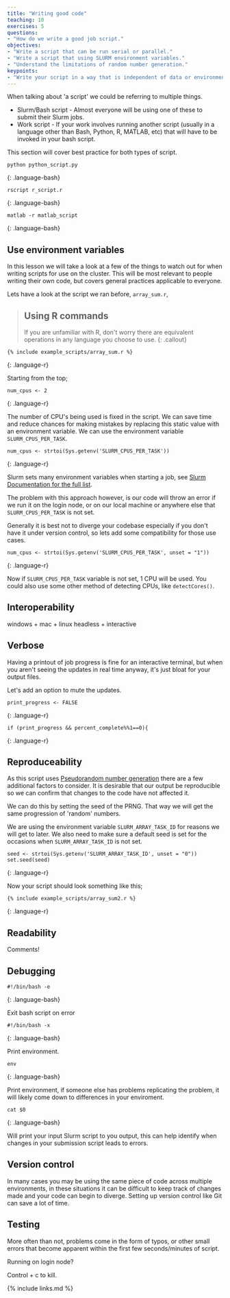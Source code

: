 ```yaml
---
title: "Writing good code"
teaching: 10
exercises: 5
questions:
- "How do we write a good job script."
objectives:
- "Write a script that can be run serial or parallel."
- "Write a script that using SLURM environment variables."
- "Understand the limitations of random number generation."
keypoints:
- "Write your script in a way that is independent of data or environment. (elaborate)"
---
```


When talking about 'a script' we could be referring to multiple things.

* Slurm/Bash script - Almost everyone will be using one of these to submit their Slurm jobs.
* Work script - If your work involves running another script (usually in a language other than Bash, Python, R, MATLAB, etc) that will have to be invoked in your bash script.

This section will cover best practice for both types of script. 

```
python python_script.py
```
{: .language-bash}


```
rscript r_script.r
```
{: .language-bash}

```
matlab -r matlab_script
```
{: .language-bash}

## Use environment variables

In this lesson we will take a look at a few of the things to watch out for when writing scripts for use on the cluster.
This will be most relevant to people writing their own code, but covers general practices applicable to everyone.

Lets have a look at the script we ran before, `array_sum.r`, 

> ## Using R commands
>
> If you are unfamiliar with R, don't worry there are equivalent operations in any language you choose to use.
{: .callout}

```
{% include example_scripts/array_sum.r %}
```
{: .language-r}

Starting from the top;

```
num_cpus <- 2
```
{: .language-r}

The number of CPU's being used is fixed in the script. We can save time and reduce chances for making mistakes by replacing this static value with an environment variable. 
We can use the environment variable `SLURM_CPUS_PER_TASK`.

```
num_cpus <- strtoi(Sys.getenv('SLURM_CPUS_PER_TASK')) 
```
{: .language-r}

Slurm sets many environment variables when starting a job, see [Slurm Documentation for the full list](https://slurm.schedmd.com/sbatch.html). 

The problem with this approach however, is our code will throw an error if we run it on the login node, or on our local machine or anywhere else that `SLURM_CPUS_PER_TASK` is not set.

Generally it is best not to diverge your codebase especially if you don't have it under version control, so lets add some compatibility for those use cases.

```
num_cpus <- strtoi(Sys.getenv('SLURM_CPUS_PER_TASK', unset = "1")) 
```
{: .language-r}


Now if `SLURM_CPUS_PER_TASK` variable is not set, 1 CPU will be used. You could also use some other method of detecting CPUs, like `detectCores()`.

## Interoperability

windows + mac + linux
headless + interactive

## Verbose 


Having a printout of job progress is fine for an interactive terminal, but when you aren't seeing the updates in real time anyway, it's just bloat for your output files.

Let's add an option to mute the updates.

```
print_progress <- FALSE
```
{: .language-r}


```
if (print_progress && percent_complete%%1==0){

```
{: .language-r}

## Reproduceability 

As this script uses [Pseudorandom number generation](https://en.wikipedia.org/wiki/Pseudorandom_number_generator) there are a few additional factors to consider.
It is desirable that our output be reproducible so we can confirm that changes to the code have not affected it. 

We can do this by setting the seed of the PRNG. That way we will get the same progression of 'random' numbers.

We are using the environment variable `SLURM_ARRAY_TASK_ID` for reasons we will get to later. We also need to make sure a default seed is set for the occasions when `SLURM_ARRAY_TASK_ID` is not set.

```
seed <- strtoi(Sys.getenv('SLURM_ARRAY_TASK_ID', unset = "0"))
set.seed(seed)
```
{: .language-r}


Now your script should look something like this;

```
{% include example_scripts/array_sum2.r %}
```
{: .language-r}

## Readability

Comments!

## Debugging

```
#!/bin/bash -e
```
{: .language-bash}

Exit bash script on error

```
#!/bin/bash -x
```
{: .language-bash}

Print environment.

```
env
```
{: .language-bash}

Print environment, if someone else has problems replicating the problem, it will likely come down to differences in your enviroment. 

```
cat $0
```
{: .language-bash}

Will print your input Slurm script to you output, this can help identify when changes in your submission script leads to errors.

## Version control

In many cases you may be using the same piece of code across multiple environments, in these situations it can be difficult to keep track of changes made and your code can begin to diverge. Setting up version control like Git can save a lot of time.

## Testing

More often than not, problems come in the form of typos, or other small errors that become apparent within the first few seconds/minutes of script. 

Running on login node?

Control + c to kill.

{% include links.md %}
